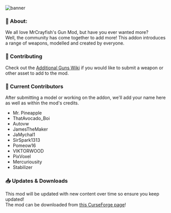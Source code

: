 ![banner](https://i.postimg.cc/MGHJy92p/banner.png)

### 📖 About:

We all love MrCrayfish's Gun Mod, but have you ever wanted more?\
Well, the community has come together to add more! This addon introduces a range of weapons, modelled and created by everyone.


### 🔨 Contributing

Check out the [Additional Guns Wiki](https://github.com/Mr-Pineapple/AdditionalGuns/wiki/How-To-Contribute:-Introduction) if you would like to submit a weapon or other asset to add to the mod.

### 📜 Current Contributors

After submitting a model or working on the addon, we'll add your name here as well as within the mod's credits.
 - Mr. Pineapple
 - ThatAvocado_Boi
 - Autovw
 - JamesTheMaker
 - JaMychal1
 - SirSpark1313
 - Pomeow16
 - VIKTORWOOD
 - PixVoxel
 - Mercuriousity
 - Stabilizer

### 📥 Updates & Downloads

This mod will be updated with new content over time so ensure you keep updated! \
The mod can be downloaded from [this CurseForge page](https://www.curseforge.com/minecraft/mc-mods/additional-guns)!
